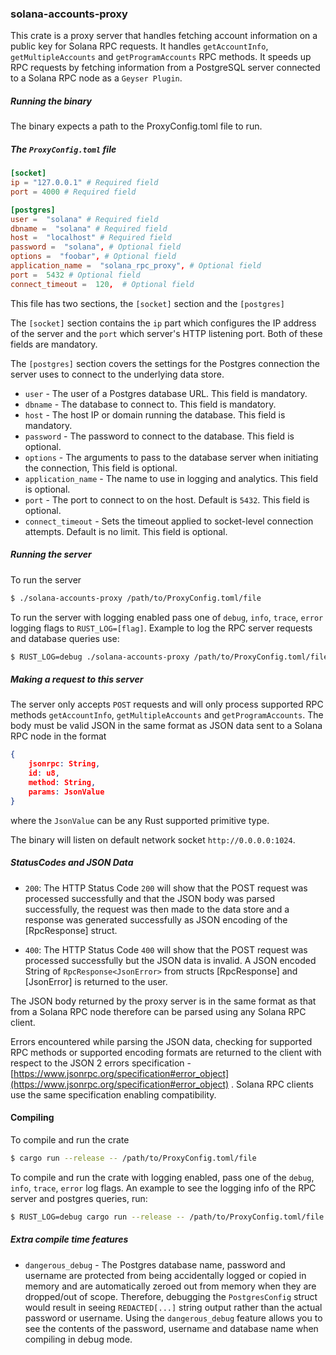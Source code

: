 ### solana-accounts-proxy
This crate is a proxy server that handles fetching account information on a public key for Solana RPC requests. It handles `getAccountInfo`, `getMultipleAccounts` and `getProgramAccounts` RPC methods. It speeds up RPC requests by fetching information from a PostgreSQL server connected to a Solana RPC node as a `Geyser Plugin`.

##### Running the binary

The binary expects a path to the ProxyConfig.toml file to run.

##### The `ProxyConfig.toml` file

```toml
[socket]
ip = "127.0.0.1" # Required field
port = 4000 # Required field

[postgres]
user =  "solana" # Required field
dbname =  "solana" # Required field
host =  "localhost" # Required field
password =  "solana", # Optional field
options =  "foobar", # Optional field
application_name =  "solana_rpc_proxy", # Optional field
port =  5432 # Optional field
connect_timeout =  120,  # Optional field
```

This file has two sections, the `[socket]` section and the `[postgres]`

The `[socket]` section contains the `ip` part which configures the IP address of the server and the `port` which server's HTTP listening port. Both of these fields are mandatory.

The `[postgres]` section covers the settings  for the Postgres connection the server uses to connect to the underlying data store.

- `user` - The user of a Postgres database URL. This field is mandatory.
- `dbname` - The database to connect to. This field is mandatory.
- `host` - The host IP or domain running the database.  This field is mandatory.
- `password` - The password to connect to the database.  This field is optional.
- `options` - The  arguments to pass to the database server when initiating the connection,  This field is optional.
- `application_name` - The name to use in logging and analytics.  This field is optional.
- `port` - The port to connect to on the host. Default is `5432`.  This field is optional.
- `connect_timeout` - Sets the timeout applied to socket-level connection attempts. Default is no limit. This field is optional.

##### Running the server

To run the server

```sh
$ ./solana-accounts-proxy /path/to/ProxyConfig.toml/file
```

To run the server with logging enabled pass one of `debug`, `info`, `trace`, `error` logging flags to `RUST_LOG=[flag]`. Example to log the RPC server requests and database queries use:

```sh
$ RUST_LOG=debug ./solana-accounts-proxy /path/to/ProxyConfig.toml/file
```



##### Making a request to this server
The server only accepts `POST` requests and will only process supported RPC methods `getAccountInfo`, `getMultipleAccounts` and `getProgramAccounts`.
The body must be valid JSON in the same format as JSON data sent to a Solana RPC node in the format

```json
{ 
    jsonrpc: String, 
    id: u8, 
    method: String, 
    params: JsonValue
}
```
 where the `JsonValue` can be any Rust supported primitive type.

The binary will listen on default network socket `http://0.0.0.0:1024`.

##### StatusCodes and JSON Data
- `200`: The HTTP Status Code `200` will show that the POST request was processed successfully and that the JSON body was parsed successfully, the request was then made to the data store and a response was generated successfully as JSON encoding of the [RpcResponse] struct.

- `400`: The HTTP Status Code `400` will show that the POST request was processed successfully but the JSON data is invalid. A JSON encoded String of `RpcResponse<JsonError>` from structs [RpcResponse] and [JsonError] is returned to the user.

The JSON body returned by the proxy server is in the same format as that from a Solana RPC node therefore can be parsed using any Solana RPC client.

Errors encountered while parsing the JSON data, checking for supported RPC methods or supported encoding formats are returned to the client with respect to the JSON 2 errors specification - [https://www.jsonrpc.org/specification#error_object](https://www.jsonrpc.org/specification#error_object) . Solana RPC clients use the same specification enabling compatibility.

#### Compiling

To compile and run the crate

```sh
$ cargo run --release -- /path/to/ProxyConfig.toml/file
```

To compile and run the crate with logging enabled, pass one of the `debug`, `info`, `trace`, `error` log flags. An example to see the logging info of the RPC server and postgres queries, run:

```sh
$ RUST_LOG=debug cargo run --release -- /path/to/ProxyConfig.toml/file
```

##### Extra compile time features

- `dangerous_debug` - The Postgres database name, password and username are protected from being accidentally logged or copied in memory and are automatically zeroed out from memory when they are dropped/out of scope. Therefore, debugging the `PostgresConfig` struct would result in seeing `REDACTED[...]` string output rather than the actual password or username. Using the `dangerous_debug` feature allows you to see the contents of the password, username and database name when compiling in debug mode.
